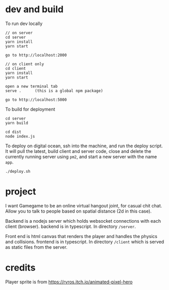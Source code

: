 # dev and build

To run dev locally

```
// on server
cd server
yarn install
yarn start

go to http://localhost:2000
```

```
// on client only
cd client
yarn install
yarn start

open a new terminal tab
serve .      (this is a global npm package)

go to http://localhost:5000
```

To build for deployment

```
cd server
yarn build

cd dist
node index.js
```

To deploy on digital ocean, ssh into the machine, and run the deploy script.
It will pull the latest, build client and server code, close and delete the currently running server using `pm2`, and start a new server with the name `app`.

```
./deploy.sh
```

# project

I want Gamegame to be an online virtual hangout joint, for casual chit chat. Allow you to talk to people based on spatial distance (2d in this case).

Backend is a nodejs server which holds websocket connections with each client (browser). backend is in typescript.
In directory `/server`.

Front end is html canvas that renders the player and handles the physics and collisions. frontend is in typescript.
In directory `/client` which is served as static files from the server.

# credits

Player sprite is from https://rvros.itch.io/animated-pixel-hero
